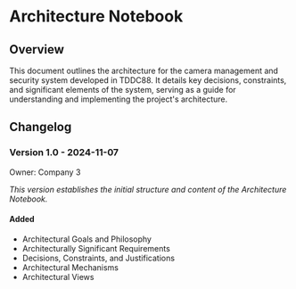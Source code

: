 # Architecture Notebook

## Overview

This document outlines the architecture for the camera management and security system developed in TDDC88. It details key decisions, constraints, and significant elements of the system, serving as a guide for understanding and implementing the project's architecture.

## Changelog

### Version 1.0 - 2024-11-07

Owner: Company 3

_This version establishes the initial structure and content of the Architecture Notebook._

#### Added

- Architectural Goals and Philosophy
- Architecturally Significant Requirements
- Decisions, Constraints, and Justifications
- Architectural Mechanisms
- Architectural Views
